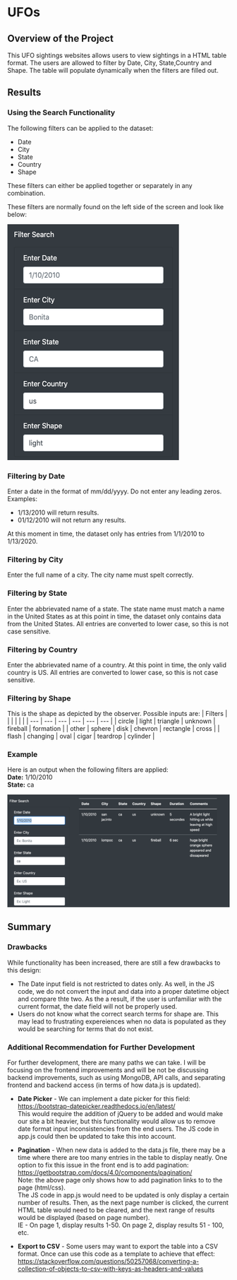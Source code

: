 # UFOs

## Overview of the Project

This UFO sightings websites allows users to view sightings in a HTML table format. The users are allowed to filter by Date, City, State,Country and Shape. The table will populate dynamically when the filters are filled out.

## Results

### Using the Search Functionality

The following filters can be applied to the dataset:
* Date
* City
* State
* Country
* Shape

These filters can either be applied together or separately in any combination.

These filters are normally found on the left side of the screen and look like below:

![Filters](/analysis/filters.png)


### Filtering by Date

Enter a date in the format of mm/dd/yyyy. Do not enter any leading zeros. 
Examples:
* 1/13/2010 will return results.
* 01/12/2010 will not return any results.

At this moment in time, the dataset only has entries from 1/1/2010 to 1/13/2020.

### Filtering by City

Enter the full name of a city. The city name must spelt correctly.

### Filtering by State 

Enter the abbrievated name of a state. The state name must match a name in the United States as at this point in time, the dataset only contains data from the United States. All entries are converted to lower case, so this is not case sensitive.

### Filtering by Country

Enter the abbrievated name of a country. At this point in time, the only valid country is US. All entries are converted to lower case, so this is not case sensitive.

### Filtering by Shape

This is the shape as depicted by the observer. Possible inputs are:
| Filters | | | | | |
| --- | --- | --- | --- | --- | --- |
| circle | light | triangle | unknown | fireball | formation | 
| other | sphere | disk | chevron | rectangle | cross |
| flash | changing | oval | cigar | teardrop | cylinder |

### Example

Here is an output when the following filters are applied:<br>
**Date:** 1/10/2010<br>
**State:** ca<br>

![Sample](/analysis/filter_sample.png)

## Summary

### Drawbacks
While functionality has been increased, there are still a few drawbacks to this design:
* The Date input field is not restricted to dates only. As well, in the JS code, we do not convert the input and data into a proper datetime object and compare thte two. As the a result, if the user is unfamiliar with the current format, the date field will not be properly used.
* Users do not know what the correct search terms for shape are. This may lead to frustrating expereiences when no data is populated as they would be searching for terms that do not exist.

### Additional Recommendation for Further Development

For further development, there are many paths we can take. I will be focusing on the frontend improvements and will be not be discussing backend improvements, such as using MongoDB, API calls, and separating frontend and backend access (in terms of how data.js is updated).

* **Date Picker** - We can implement a date picker for this field:<br>
https://bootstrap-datepicker.readthedocs.io/en/latest/<Br>
This would require the addition of jQuery to be added and would make our site a bit heavier, but this functionality would allow us to remove date format input inconsistencies from the end users. The JS code in app.js could then be updated to take this into account.

* **Pagination** - 
When new data is added to the data.js file, there may be a time where there are too many entries in the table to display neatly. One option to fix this issue in the front end is to add pagination:<br>
https://getbootstrap.com/docs/4.0/components/pagination/<br>
Note: the above page only shows how to add pagination links to to the page (html/css). <br>The JS code in app.js would need to be updated is only display a certain number of results. Then, as the next page number is clicked, the current HTML table would need to be cleared, and the next range of results would be displayed (based on page number).<br>
IE  - On page 1, display results 1-50. On page 2, display results 51 - 100, etc.

* **Export to CSV** - 
Some users may want to export the table into a CSV format. Once can use this code as a template to achieve that effect: <br>
https://stackoverflow.com/questions/50257068/converting-a-collection-of-objects-to-csv-with-keys-as-headers-and-values<br>

